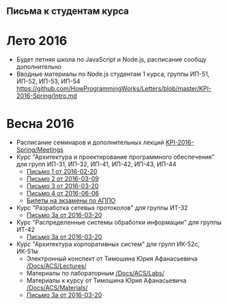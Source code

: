## Письма к студентам курса

# Лето 2016
* Будет летняя школа по JavaScript и Node.js, расписание сообщу дополнительно
* Вводные материалы по Node.js студентам 1 курса, группы ИП-51, ИП-52, ИП-53, ИП-54
https://github.com/HowProgrammingWorks/Letters/blob/master/KPI-2016-Spring/Intro.md

# Весна 2016
* Расписание семинаров и дополнительных лекций [KPI-2016-Spring/Meetings](https://github.com/HowProgrammingWorks/Letters/blob/master/KPI-2016-Spring/Meetings.md)
* Курс "Архитектура и проектирование программного обеспечения"  
для групп ИП-31, ИП-32, ИП-41, ИП-42, ИП-43, ИП-44
  * [Письмо 1 от 2016-02-20](https://github.com/HowProgrammingWorks/Letters/blob/master/KPI-2016-Spring/Letter1.md)
  * [Письмо 2 от 2016-03-09](https://github.com/HowProgrammingWorks/Letters/blob/master/KPI-2016-Spring/Letter2.md)
  * [Письмо 3 от 2016-03-20](https://github.com/HowProgrammingWorks/Letters/blob/master/KPI-2016-Spring/Letter3.md)
  * [Письмо 4 от 2016-06-06](https://github.com/HowProgrammingWorks/Letters/blob/master/KPI-2016-Spring/Letter4.md)
  * [Билеты на экзамены по АППО](https://github.com/HowProgrammingWorks/Letters/tree/master/Docs/SOFTARCH)
* Курс "Разработка сетевых протоколов" для группы ИТ-32
  * [Письмо 3a от 2016-03-20](https://github.com/HowProgrammingWorks/Letters/blob/master/KPI-2016-Spring/Letter3a.md)
* Курс "Распределенные системы обработки информации" для группы ИТ-42
  * [Письмо 3a от 2016-03-20](https://github.com/HowProgrammingWorks/Letters/blob/master/KPI-2016-Spring/Letter3a.md)
* Курс "Архитектура корпоративных систем" для групп ИК-52с, ИК-51м
  * Электронный конспект от Тимошина Юрия Афанасьевича [/Docs/ACS/Lectures/](https://github.com/HowProgrammingWorks/Letters/blob/master/Docs/ACS/Lectures/)
  * Материалы по лабораторным [/Docs/ACS/Labs/](https://github.com/HowProgrammingWorks/Letters/blob/master/Docs/ACS/Labs)
  * Материалы к курсу от Тимошина Юрия Афанасьевича [/Docs/ACS/Materials/](https://github.com/HowProgrammingWorks/Letters/blob/master/Docs/ACS/Materials/)
  * [Письмо 3a от 2016-03-20](https://github.com/HowProgrammingWorks/Letters/blob/master/KPI-2016-Spring/Letter3a.md)
